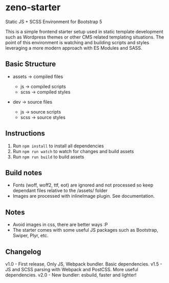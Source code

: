 # zeno-starter
Static JS + SCSS Environment for Bootstrap 5

This is a simple frontend starter setup used in static template development such as Wordpress themes or other CMS related templating situations.
The point of this environment is watching and building scripts and styles leveraging a more modern approach with ES Modules and SASS.


## Basic Structure

- assets -> compiled files
  - js -> compiled scripts
  - scss -> compiled styles

- dev -> source files
  - js -> source scripts
  - scss -> source styles



## Instructions

1. Run `npm install` to install all dependencies
2. Run `npm run watch` to watch for changes and build assets
3. Run `npm run build` to build assets


## Build notes

- Fonts (woff, woff2, ttf, eot) are ignored and not processed so keep dependant files relative to the /assets/ folder
- Images are processed with inlineImage plugin. See documentation.


## Notes

- Avoid images in css, there are better ways :P
- The starter comes with some useful JS packages such as Bootstrap, Swiper, Plyr, etc.


## Changelog

v1.0 - First release, Only JS, Webpack bundler. Basic dependencies.
v1.5 - JS and SCSS parsing with Webpack and PostCSS. More useful dependencies.
v2.0 - New bundler: esbuild, faster and lighter!
